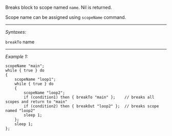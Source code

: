Breaks block to scope named `name`. Nil is returned.

Scope name can be assigned using `scopeName` command.


---
*Syntaxes:*

`breakTo` name

---
*Example 1:*

```sqf
scopeName "main";
while { true } do
{
	scopeName "loop1";
	while { true } do
	{
		scopeName "loop2";
		if (condition1) then { breakTo "main" };	// breaks all scopes and return to "main"
		if (condition2) then { breakOut "loop2" };	// breaks scope named "loop2"
		sleep 1;
	};
	sleep 1;
};
```
